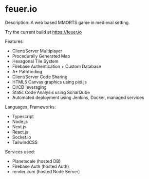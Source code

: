 # feuer.io

Description: A web based MMORTS game in medieval setting.

Try the current build at https://feuer.io

Features:
- Client/Server Multiplayer
- Procedurally Generated Map
- Hexagonal Tile System
- Firebase Authentication + Custom Database
- A\* Pathfinding
- Client/Server Code Sharing
- HTML5 Canvas graphics using pixi.js
- CI/CD leveraging
- Static Code Analysis using SonarQube
- Automated deployment using Jenkins, Docker, managed services

Languages, Frameworks:
- Typescript
- Node.js
- Next.js
- React.js
- Socket.io
- TailwindCSS

Services used:
- Planetscale (hosted DB)
- Firebase Auth (hosted Auth)
- render.com (hosted Node Server)
